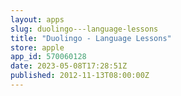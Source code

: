 ```yaml
---
layout: apps
slug: duolingo---language-lessons
title: "Duolingo - Language Lessons"
store: apple
app_id: 570060128
date: 2023-05-08T17:28:51Z
published: 2012-11-13T08:00:00Z
---
```

